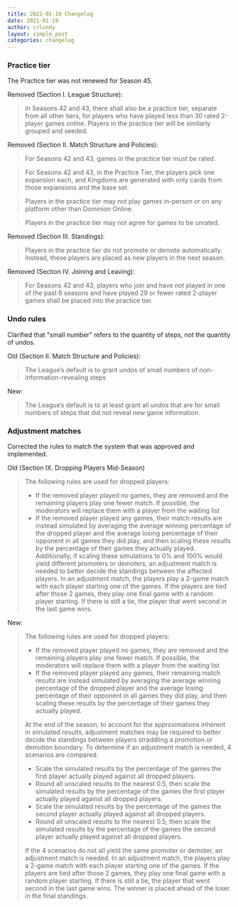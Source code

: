 ```yaml
---
title: 2021-01-19 Changelog
date: 2021-01-19
author: crlundy
layout: simple_post
categories: changelog
---
```

### Practice tier

The Practice tier was not renewed for Season 45.

Removed (Section I. League Structure):

> In Seasons 42 and 43, there shall also be a practice tier, separate from all other tiers, for players who have played less than 30 rated 2-player games online. Players in the practice tier will be similarly grouped and seeded.

Removed (Section II. Match Structure and Policies):

> For Seasons 42 and 43, games in the practice tier must be rated.

> For Seasons 42 and 43, in the Practice Tier, the players pick one expansion each, and Kingdoms are generated with only cards from those expansions and the base set.

> Players in the practice tier may not play games in-person or on any platform other than Dominion Online.

> Players in the practice tier may not agree for games to be unrated.

Removed (Section III. Standings):

> Players in the practice tier do not promote or demote automatically. Instead, these players are placed as new players in the next season.

Removed (Section IV. Joining and Leaving):

> For Seasons 42 and 43, players who join and have not played in one of the past 6 seasons and have played 29 or fewer rated 2-player games shall be placed into the practice tier.


### Undo rules

Clarified that "small number" refers to the quantity of steps, not the quantity of undos.

Old (Section II. Match Structure and Policies):

> The League’s default is to grant undos of small numbers of non-information-revealing steps

New:

> The League’s default is to at least grant all undos that are for small numbers of steps that did not reveal new game information.


### Adjustment matches

Corrected the rules to match the system that was approved and implemented.

Old (Section IX. Dropping Players Mid-Season)

> The following rules are used for dropped players:
> * If the removed player played no games, they are removed and the remaining players play one fewer match. If possible, the moderators will replace them with a player from the waiting list
> * If the removed player played any games, their match results are instead simulated by averaging the average winning percentage of the dropped player and the average losing percentage of their opponent in all games they did play, and then scaling these results by the percentage of their games they actually played. Additionally, if scaling these simulations to 0% and 100% would yield different promoters or demoters, an adjustment match is needed to better decide the standings between the affected players. In an adjustment match, the players play a 2-game match with each player starting one of the games. If the players are tied after those 2 games, they play one final game with a random player starting. If there is still a tie, the player that went second in the last game wins.

New:

>The following rules are used for dropped players:
> * If the removed player played no games, they are removed and the remaining players play one fewer match. If possible, the moderators will replace them with a player from the waiting list
> * If the removed player played any games, their remaining match results are instead simulated by averaging the average winning percentage of the dropped player and the average losing percentage of their opponent in all games they did play, and then scaling these results by the percentage of their games they actually played.
>
> At the end of the season, to account for the approximations inherent in simulated results, adjustment matches may be required to better decide the standings between players straddling a promotion or demotion boundary. To determine if an adjustment match is needed, 4 scenarios are compared:
> * Scale the simulated results by the percentage of the games the first player actually played against all dropped players.
> * Round all unscaled results to the nearest 0.5, then scale the simulated results by the percentage of the games the first player actually played against all dropped players.
> * Scale the simulated results by the percentage of the games the second player actually played against all dropped players.
> * Round all unscaled results to the nearest 0.5, then scale the simulated results by the percentage of the games the second player actually played against all dropped players.
>
> If the 4 scenarios do not all yield the same promoter or demoter, an adjustment match is needed. In an adjustment match, the players play a 2-game match with each player starting one of the games. If the players are tied after those 2 games, they play one final game with a random player starting. If there is still a tie, the player that went second in the last game wins. The winner is placed ahead of the loser in the final standings.

